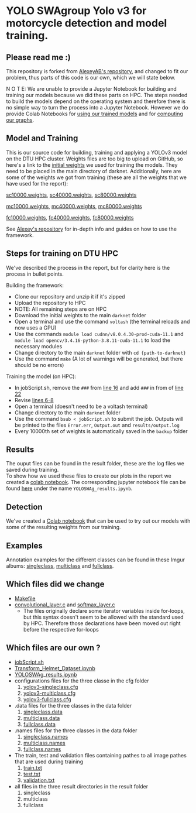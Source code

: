 # YOLO SWAgroup Yolo v3 for motorcycle detection and model training.
## Please read me :)
This repository is forked from [AlexeyAB's repository](https://github.com/AlexeyAB), and changed to fit our problem, thus parts of this code is our own, which we will state below.

N O T E: We are unable to provide a Jupyter Notebook for building and training our models because we did these parts on HPC. The steps needed to build the models depend on the operating system and therefore there is no simple way to turn the process into a Jupyter Notebook. However we do provide Colab Notebooks for [using our trained models](https://colab.research.google.com/drive/1ULT6TugpDRaLTk-CB3neusN_xTtCpTZk) and for [computing our graphs](https://colab.research.google.com/drive/1KukcY0026BplZ4Mo4YG2Bz6EKsHtjZHN?usp=sharing).

## Model and Training
This is our source code for building, training and applying a YOLOv3 model on the DTU HPC cluster. Weights files are too big to upload on GitHub, so here's a link to the [initial weights](https://pjreddie.com/media/files/darknet53.conv.74) we used for training the models. They need to be placed in the main directory of darknet. Additionally, here are some of the weights we got from training (these are all the weights that we have used for the report):

[sc10000.weights](https://drive.google.com/uc?export=download&id=1wklpTEy81ja4hc_gFpvkgINI5EuhPPox), [sc40000.weights](https://drive.google.com/uc?export=download&id=1OBPpCRM0RzoqZFP8lqgAWIMAaMwk6Rs_), [sc80000.weights](https://drive.google.com/uc?export=download&id=1thk8p4XQoPwGu-PKtYGWQmW_-_M1fn_1)


[mc10000.weights](https://drive.google.com/uc?export=download&id=1-0REP3Qc_K-AcEMLzerSZEQQPwwYWPpa), [mc40000.weights](https://drive.google.com/uc?export=download&id=1z2wtcS7tl7OLQMpnLqm06m8NJf1uHzrk), [mc80000.weights](https://drive.google.com/uc?export=download&id=10h9jMU-SZdvDmHjsXq_pDoBL4BRr6sGn)


[fc10000.weights](https://drive.google.com/uc?export=download&id=1JyOqdfigz80wRVwtcTAM3Lzcg_9yUjxg), [fc40000.weights](https://drive.google.com/uc?export=download&id=1WCIATMEOWh1Csa7NwmDX1IJkKfQnQ4qI), [fc80000.weights](https://drive.google.com/uc?export=download&id=1Ow0rRmd0mAqgvlr55GTkijUl9pGKSiVR)

See [Alexey's repository](https://github.com/AlexeyAB/darknet#how-to-train-to-detect-your-custom-objects) for in-depth info and guides on how to use the framework.

## Steps for training on DTU HPC
We've described the process in the report, but for clarity here is the process in bullet points.

Building the framework:
- Clone our repository and unzip it if it's zipped
- Upload the repository to HPC
- NOTE: All remaining steps are on HPC
- Download the initial weights to the main `darknet` folder
- Open a terminal and use the command `voltash` (the terminal reloads and now uses a GPU)
- Use the commands `module load cudnn/v8.0.4.30-prod-cuda-11.1` and `module load opencv/3.4.16-python-3.8.11-cuda-11.1` to load the necessary modules
- Change directory to the main `darknet` folder with `cd {path-to-darknet}`
- Use the command `make` (A lot of warnings will be generated, but there should be no errors)

Training the model (on HPC):
- In jobScript.sh, remove the `###` from [line 16](https://github.com/ALAmmitzboell/darknet/blob/master/jobScript.sh#L16) and add `###` in from of [line 22](https://github.com/ALAmmitzboell/darknet/blob/master/jobScript.sh#L22)
- Revise [lines 6-8](https://github.com/ALAmmitzboell/darknet/blob/master/jobScript.sh#L6-L8)
- Open a terminal (doesn't need to be a voltash terminal)
- Change directory to the main `darknet` folder
- Use the command `bsub < jobScript.sh` to submit the job. Outputs will be printed to the files `Error.err`, `Output.out` and `results/output.log`
- Every 10000th set of weights is automatically saved in the `backup` folder

## Results 
The ouput files can be found in the result folder, these are the log files we saved during training.   
To show how we used these files to create our plots in the report we created a [colab notebook](https://colab.research.google.com/drive/1KukcY0026BplZ4Mo4YG2Bz6EKsHtjZHN?usp=sharing). The corresponding jupyter notebook file can be found [here](YOLOSWAg_results.ipynb) under the name `YOLOSWAg_results.ipynb`.

## Detection
We've created a [Colab notebook](https://colab.research.google.com/drive/1ULT6TugpDRaLTk-CB3neusN_xTtCpTZk) that can be used to try out our models with some of the resulting weights from our training.

## Examples
Annotation examples for the different classes can be found in these Imgur albums: [singleclass](https://imgur.com/a/SrPj2mf), [multiclass](https://imgur.com/a/YZeurLa) and [fullclass](https://imgur.com/a/hpFyVRu).

## Which files did we change
 - [Makefile](Makefile)
 - [convolutional_layer.c](src/convolutional_layer.c) and [softmax_layer.c](src/softmax_layer.c)
     - The files originally declare some iterator variables inside for-loops, but this syntax doesn't seem to be allowed with the standard used by HPC. Therefore those declarations have been moved out right before the respective for-loops

## Which files are our own ? 
- [jobScript.sh](jobScript.sh)
- [Transform_Helmet_Dataset.ipynb](Transform_Helmet_Dataset.ipynb) 
- [YOLOSWAg_results.ipynb](YOLOSWAg_results.ipynb)
- configurations files for the three classe in the cfg folder
     1. [yolov3-singleclass.cfg](cfg/yolov3-singleclass.cfg)
     2. [yolov3-multiclass.cfg](cfg/yolov3-multiclass.cfg)
     3. [yolov3-fullclass.cfg](cfg/yolov3-fullclass.cfg)
-  .data files for the three classes in the data folder
     1. [singleclass.data](data/singleclass.data)
     2. [multiclass.data](data/multiclass.data)
     3. [fullclass.data](data/fullclass.data)
-  .names files for the three classes in the data folder
     1. [singleclass.names](data/singleclass.names)
     2. [multiclass.names](data/multiclass.names)
     3. [fullclass.names](data/fullclass.names)
- The train, test and validation files containing pathes to all image pathes that are used during training 
     1. [train.txt](data/train.txt)
     2. [test.txt](data/test.txt)
     3. [validation.txt](data/validation.txt)
- all files in the three result directories in the result folder
     1. singleclass
     2. multiclass
     3. fullclass

